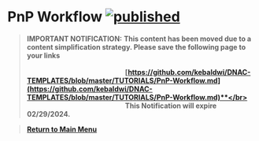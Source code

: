 # PnP Workflow [![published](https://static.production.devnetcloud.com/codeexchange/assets/images/devnet-published.svg)](https://developer.cisco.com/codeexchange/github/repo/kebaldwi/DNAC-TEMPLATES)

> **IMPORTANT NOTIFICATION:** **This content has been moved due to a content simplification strategy. Please save the following page to your links</br></br>&ensp;&ensp;&ensp;&ensp;&ensp;&ensp;&ensp;&ensp;&ensp;&ensp;&ensp;&ensp;&ensp;&ensp;&ensp;&ensp;&ensp;&ensp;&ensp;&ensp;&ensp;&ensp;&ensp;&ensp;&ensp;&ensp;&ensp;&ensp;&nbsp;[https://github.com/kebaldwi/DNAC-TEMPLATES/blob/master/TUTORIALS/PnP-Workflow.md](https://github.com/kebaldwi/DNAC-TEMPLATES/blob/master/TUTORIALS/PnP-Workflow.md)**</br></br>&ensp;&ensp;&ensp;&ensp;&ensp;&ensp;&ensp;&ensp;&ensp;&ensp;&ensp;&ensp;&ensp;&ensp;&ensp;&ensp;&ensp;&ensp;&ensp;&ensp;&ensp;&ensp;&ensp;&ensp;&ensp;&ensp;&ensp;&ensp;&nbsp;This Notification will expire 02/29/2024.**

> [**Return to Main Menu**](./README.md)
